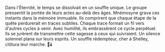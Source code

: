 Dans l'Éternité, le temps se dissolvait en un souffle unique.
Le groupe pressentit la portée de leurs actes au-delà des âges.
Mnémosyne grava ces instants dans la mémoire immuable.
Ils comprirent que chaque étape de la quête perdurerait en traces subtiles.
Chaque trace formait un fil vers d'autres cycles à venir.
Avec humilité, ils embrassèrent ce cycle perpétuel.
Ils se jurèrent de transmettre cette sagesse à ceux qui suivraient.
Un silence solennel plana sur leurs esprits.
Un souffle rédempteur, cher à Shelley, clôtura leur marche.
🌌🕯️
